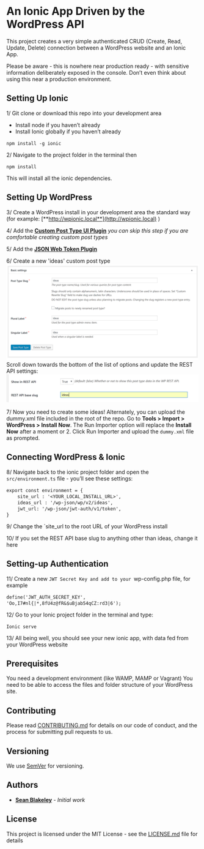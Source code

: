 # An Ionic App Driven by the WordPress API

This project creates a very simple authenticated CRUD (Create, Read, Update, Delete) connection between a WordPress website and an Ionic App.

Please be aware - this is nowhere near production ready - with sensitive information deliberately exposed in the console. Don’t even think about using this near a production environment.

## Setting Up Ionic
1/ Git clone or download this repo into your development area
* Install node if you haven’t already
* Install Ionic globally if you haven’t already
```
npm install -g ionic
```

2/ Navigate to the project folder in the terminal then
```
npm install
```
This will install all the ionic dependencies.

## Setting Up WordPress
3/ Create a WordPress install in your development area the standard way (for example: [**http://wpionic.local**](http://wpionic.local)
)

4/ Add the [**Custom Post Type UI Plugin**](https://en-gb.wordpress.org/plugins/custom-post-type-ui/)
*you can skip this step if you are comfortable creating custom post types*

5/ Add the [**JSON Web Token Plugin**](https://wordpress.org/plugins/jwt-authentication-for-wp-rest-api/)

6/ Create a new 'ideas' custom post type
![Alt text](/src/assets/imgs/create-new-ideas-ctp.PNG?raw=true "Create Ideas custom post type")
Scroll down towards the bottom of the list of options and update the REST API settings:
![Alt text](/src/assets/imgs/show-in-rest.PNG?raw=true "Show Ideas custom post type in rest")

7/ Now you need to create some ideas!
Alternately, you can upload the dummy.xml file included in the root of the repo. Go to **Tools > Import > WordPress > Install Now**. The Run Importer option will replace the **Install Now** after a moment or 2. Click Run Importer and upload the `dummy.xml` file as prompted.

## Connecting WordPress & Ionic
8/ Navigate back to the ionic project folder and open the `src/environment.ts` file - you’ll see these settings:
```
export const environment = {
	site_url : '<YOUR_LOCAL_INSTALL_URL>',
	ideas_url : '/wp-json/wp/v2/ideas',
	jwt_url: '/wp-json/jwt-auth/v1/token',
}
```

9/ Change the `site_url to the root URL of your WordPress install

10/ If you set the REST API base slug to anything other than ideas, change it here

## Setting-up Authentication
11/ Create a new `JWT Secret Key and add to your `wp-config.php file, for example
```
define('JWT_AUTH_SECRET_KEY', 'Oo,I7#nl{|*,8fU4z@fR&$uBjab54qCZ:rd3|6');
```
12/ Go to your Ionic project folder in the terminal and type:
```
Ionic serve
```
13/ All being well, you should see your new ionic app, with data fed from your WordPress website

## Prerequisites

You need a development environment (like WAMP, MAMP or Vagrant)
You need to be able to access the files and folder structure of your WordPress site.

## Contributing
Please read [CONTRIBUTING.md](CONTRIBUTING) for details on our code of conduct, and the process for submitting pull requests to us.

## Versioning

We use [SemVer](http://semver.org/) for versioning.

## Authors

* [**Sean Blakeley**](http://www.seanblakeley.co.uk) - *Initial work*

## License

This project is licensed under the MIT License - see the [LICENSE.md](LICENSE) file for details
